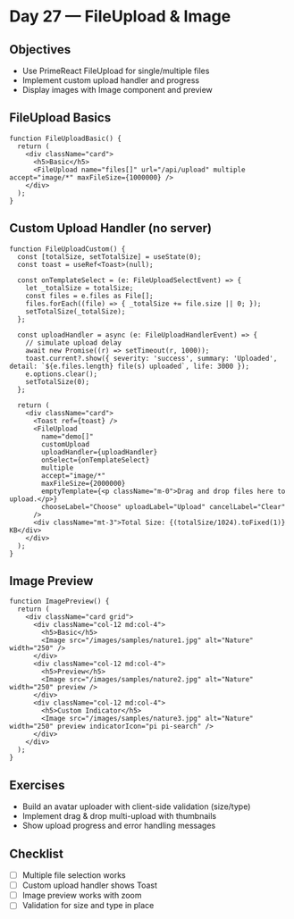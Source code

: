 # Day 27 — FileUpload & Image

## Objectives
- Use PrimeReact FileUpload for single/multiple files
- Implement custom upload handler and progress
- Display images with Image component and preview

## FileUpload Basics
```tsx
function FileUploadBasic() {
  return (
    <div className="card">
      <h5>Basic</h5>
      <FileUpload name="files[]" url="/api/upload" multiple accept="image/*" maxFileSize={1000000} />
    </div>
  );
}
```

## Custom Upload Handler (no server)
```tsx
function FileUploadCustom() {
  const [totalSize, setTotalSize] = useState(0);
  const toast = useRef<Toast>(null);

  const onTemplateSelect = (e: FileUploadSelectEvent) => {
    let _totalSize = totalSize;
    const files = e.files as File[];
    files.forEach((file) => { _totalSize += file.size || 0; });
    setTotalSize(_totalSize);
  };

  const uploadHandler = async (e: FileUploadHandlerEvent) => {
    // simulate upload delay
    await new Promise((r) => setTimeout(r, 1000));
    toast.current?.show({ severity: 'success', summary: 'Uploaded', detail: `${e.files.length} file(s) uploaded`, life: 3000 });
    e.options.clear();
    setTotalSize(0);
  };

  return (
    <div className="card">
      <Toast ref={toast} />
      <FileUpload 
        name="demo[]" 
        customUpload 
        uploadHandler={uploadHandler} 
        onSelect={onTemplateSelect}
        multiple 
        accept="image/*" 
        maxFileSize={2000000}
        emptyTemplate={<p className="m-0">Drag and drop files here to upload.</p>} 
        chooseLabel="Choose" uploadLabel="Upload" cancelLabel="Clear"
      />
      <div className="mt-3">Total Size: {(totalSize/1024).toFixed(1)} KB</div>
    </div>
  );
}
```

## Image Preview
```tsx
function ImagePreview() {
  return (
    <div className="card grid">
      <div className="col-12 md:col-4">
        <h5>Basic</h5>
        <Image src="/images/samples/nature1.jpg" alt="Nature" width="250" />
      </div>
      <div className="col-12 md:col-4">
        <h5>Preview</h5>
        <Image src="/images/samples/nature2.jpg" alt="Nature" width="250" preview />
      </div>
      <div className="col-12 md:col-4">
        <h5>Custom Indicator</h5>
        <Image src="/images/samples/nature3.jpg" alt="Nature" width="250" preview indicatorIcon="pi pi-search" />
      </div>
    </div>
  );
}
```

## Exercises
- Build an avatar uploader with client-side validation (size/type)
- Implement drag & drop multi-upload with thumbnails
- Show upload progress and error handling messages

## Checklist
- [ ] Multiple file selection works
- [ ] Custom upload handler shows Toast
- [ ] Image preview works with zoom
- [ ] Validation for size and type in place